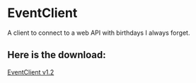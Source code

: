 # EventClient
A client to connect to a web API with birthdays I always forget.

## Here is the download:

[EventClient v1.2](https://github.com/Sam36502/EventClient/raw/master/EventClient.zip)
